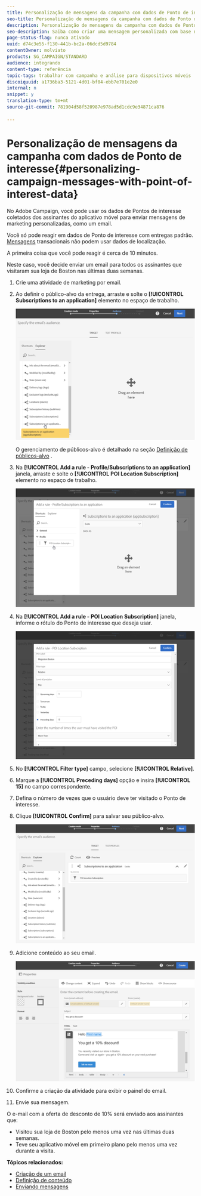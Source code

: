 ```yaml
---
title: Personalização de mensagens da campanha com dados de Ponto de interesse
seo-title: Personalização de mensagens da campanha com dados de Ponto de interesse
description: Personalização de mensagens da campanha com dados de Ponto de interesse
seo-description: Saiba como criar uma mensagem personalizada com base na localização de seus assinantes com a integração de dados do Ponto de interesse.
page-status-flag: nunca ativado
uuid: d74c3e55-f130-441b-bc2a-06dcd5d9784
contentOwner: molviato
products: SG_CAMPAIGN/STANDARD
audience: integrando
content-type: referência
topic-tags: trabalhar com campanha e análise para dispositivos móveis
discoiquuid: a1736ba3-5121-4d01-bf04-ebb7e701e2e0
internal: n
snippet: y
translation-type: tm+mt
source-git-commit: 781904d58f520987e978ad5d1cdc9e34871ca876

---
```



# Personalização de mensagens da campanha com dados de Ponto de interesse{#personalizing-campaign-messages-with-point-of-interest-data}

No Adobe Campaign, você pode usar os dados de Pontos de interesse coletados dos assinantes do aplicativo móvel para enviar mensagens de marketing personalizadas, como um email.

Você só pode reagir em dados de Ponto de interesse com entregas padrão. [Mensagens](../../channels/using/about-transactional-messaging.md) transacionais não podem usar dados de localização.

A primeira coisa que você pode reagir é cerca de 10 minutos.

Neste caso, você decide enviar um email para todos os assinantes que visitaram sua loja de Boston nas últimas duas semanas.

1. Crie uma atividade de marketing por email.
1. Ao definir o público-alvo da entrega, arraste e solte o **[!UICONTROL Subscriptions to an application]** elemento no espaço de trabalho.

   ![](assets/poi_subscriptions_app.png)

   O gerenciamento de públicos-alvo é detalhado na seção [Definição de públicos-alvo](../../audiences/using/creating-audiences.md) .

1. Na **[!UICONTROL Add a rule - Profile/Subscriptions to an application]** janela, arraste e solte o **[!UICONTROL POI Location Subscription]** elemento no espaço de trabalho.

   ![](assets/poi_add_rule_profile_subscription.png)

1. Na **[!UICONTROL Add a rule - POI Location Subscription]** janela, informe o rótulo do Ponto de interesse que deseja usar.

   ![](assets/poi_location_subscription.png)

1. No **[!UICONTROL Filter type]** campo, selecione **[!UICONTROL Relative]**.
1. Marque a **[!UICONTROL Preceding days]** opção e insira **[!UICONTROL 15]** no campo correspondente.
1. Defina o número de vezes que o usuário deve ter visitado o Ponto de interesse.
1. Clique **[!UICONTROL Confirm]** para salvar seu público-alvo.

   ![](assets/poi_subscriptions_app_audience_defined.png)

1. Adicione conteúdo ao seu email.

   ![](assets/poi_email_content.png)

1. Confirme a criação da atividade para exibir o painel do email.
1. Envie sua mensagem.

O e-mail com a oferta de desconto de 10% será enviado aos assinantes que:

* Visitou sua loja de Boston pelo menos uma vez nas últimas duas semanas.
* Teve seu aplicativo móvel em primeiro plano pelo menos uma vez durante a visita.

**Tópicos relacionados:**

* [Criação de um email](../../channels/using/creating-an-email.md)
* [Definição de conteúdo](../../designing/using/personalization.md#example-email-personalization)
* [Enviando mensagens](../../sending/using/confirming-the-send.md)

